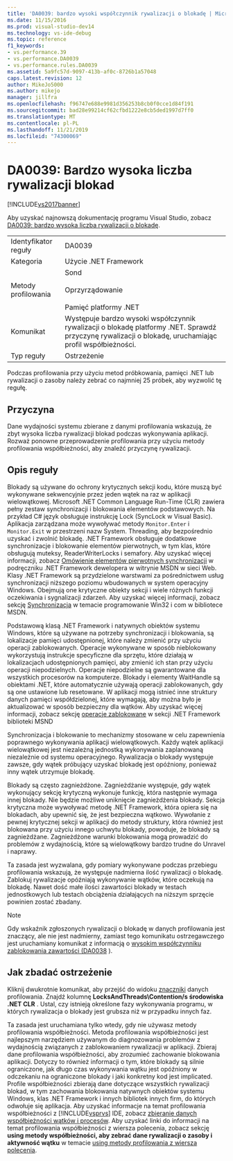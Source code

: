 ```yaml
---
title: 'DA0039: bardzo wysoki współczynnik rywalizacji o blokadę | Microsoft Docs'
ms.date: 11/15/2016
ms.prod: visual-studio-dev14
ms.technology: vs-ide-debug
ms.topic: reference
f1_keywords:
- vs.performance.39
- vs.performance.DA0039
- vs.performance.rules.DA0039
ms.assetid: 5a9fc57d-9097-413b-af0c-8726b1a57048
caps.latest.revision: 12
author: MikeJo5000
ms.author: mikejo
manager: jillfra
ms.openlocfilehash: f96747e688e9981d356253b8cb0f0cce1d84f191
ms.sourcegitcommit: bad28e99214cf62cfbd1222e8cb5ded1997d7ff0
ms.translationtype: MT
ms.contentlocale: pl-PL
ms.lasthandoff: 11/21/2019
ms.locfileid: "74300069"
---
```

# <a name="da0039-very-high-rate-of-lock-contentions"></a>DA0039: Bardzo wysoka liczba rywalizacji blokad
[!INCLUDE[vs2017banner](../includes/vs2017banner.md)]

Aby uzyskać najnowszą dokumentację programu Visual Studio, zobacz [DA0039: bardzo wysoka liczba rywalizacji o blokadę](https://docs.microsoft.com/visualstudio/profiling/da0039-very-high-rate-of-lock-contentions).  
  
|||  
|-|-|  
|Identyfikator reguły|DA0039|  
|Kategoria|Użycie .NET Framework|  
|Metody profilowania|Sond<br /><br /> Oprzyrządowanie<br /><br /> Pamięć platformy .NET|  
|Komunikat|Występuje bardzo wysoki współczynnik rywalizacji o blokadę platformy .NET. Sprawdź przyczynę rywalizacji o blokadę, uruchamiając profil współbieżności.|  
|Typ reguły|Ostrzeżenie|  
  
 Podczas profilowania przy użyciu metod próbkowania, pamięci .NET lub rywalizacji o zasoby należy zebrać co najmniej 25 próbek, aby wyzwolić tę regułę.  
  
## <a name="cause"></a>Przyczyna  
 Dane wydajności systemu zbierane z danymi profilowania wskazują, że zbyt wysoka liczba rywalizacji blokad podczas wykonywania aplikacji. Rozważ ponowne przeprowadzenie profilowania przy użyciu metody profilowania współbieżności, aby znaleźć przyczynę rywalizacji.  
  
## <a name="rule-description"></a>Opis reguły  
 Blokady są używane do ochrony krytycznych sekcji kodu, które muszą być wykonywane sekwencyjnie przez jeden wątek na raz w aplikacji wielowątkowej. Microsoft .NET Common Language Run-Time (CLR) zawiera pełny zestaw synchronizacji i blokowania elementów podstawowych. Na przykład C# język obsługuje instrukcję Lock (SyncLock w Visual Basic). Aplikacja zarządzana może wywoływać metody `Monitor.Enter` i `Monitor.Exit` w przestrzeni nazw System. Threading, aby bezpośrednio uzyskać i zwolnić blokadę. .NET Framework obsługuje dodatkowe synchronizacje i blokowanie elementów pierwotnych, w tym klas, które obsługują muteksy, ReaderWriterLocks i semafory. Aby uzyskać więcej informacji, zobacz [Omówienie elementów pierwotnych synchronizacji](https://go.microsoft.com/fwlink/?LinkId=177867) w podręczniku .NET Framework dewelopera w witrynie MSDN w sieci Web. Klasy .NET Framework są przydzielone warstwami za pośrednictwem usług synchronizacji niższego poziomu wbudowanych w system operacyjny Windows. Obejmują one krytyczne obiekty sekcji i wiele różnych funkcji oczekiwania i sygnalizacji zdarzeń. Aby uzyskać więcej informacji, zobacz sekcję [Synchronizacja](https://go.microsoft.com/fwlink/?LinkId=177869) w temacie programowanie Win32 i com w bibliotece MSDN.  
  
 Podstawową klasą .NET Framework i natywnych obiektów systemu Windows, które są używane na potrzeby synchronizacji i blokowania, są lokalizacje pamięci udostępnionej, które należy zmienić przy użyciu operacji zablokowanych. Operacje wykonywane w sposób nieblokowany wykorzystują instrukcje specyficzne dla sprzętu, które działają w lokalizacjach udostępnionych pamięci, aby zmienić ich stan przy użyciu operacji niepodzielnych. Operacje niepodzielne są gwarantowane dla wszystkich procesorów na komputerze. Blokady i elementy WaitHandle są obiektami .NET, które automatycznie używają operacji zablokowanych, gdy są one ustawione lub resetowane. W aplikacji mogą istnieć inne struktury danych pamięci współdzielonej, które wymagają, aby można było je aktualizować w sposób bezpieczny dla wątków. Aby uzyskać więcej informacji, zobacz sekcję [operacje zablokowane](https://go.microsoft.com/fwlink/?LinkId=177870) w sekcji .NET Framework biblioteki MSND  
  
 Synchronizacja i blokowanie to mechanizmy stosowane w celu zapewnienia poprawnego wykonywania aplikacji wielowątkowych. Każdy wątek aplikacji wielowątkowej jest niezależną jednostką wykonywania zaplanowaną niezależnie od systemu operacyjnego. Rywalizacja o blokady występuje zawsze, gdy wątek próbujący uzyskać blokadę jest opóźniony, ponieważ inny wątek utrzymuje blokadę.  
  
 Blokady są często zagnieżdżone. Zagnieżdżanie występuje, gdy wątek wykonujący sekcję krytyczną wykonuje funkcję, która następnie wymaga innej blokady. Nie będzie możliwe uniknięcie zagnieżdżenia blokady. Sekcja krytyczna może wywoływać metodę .NET Framework, która opiera się na blokadach, aby upewnić się, że jest bezpieczna wątkowo. Wywołanie z pewnej krytycznej sekcji w aplikacji do metody struktury, która również jest blokowana przy użyciu innego uchwytu blokady, powoduje, że blokady są zagnieżdżane. Zagnieżdżone warunki blokowania mogą prowadzić do problemów z wydajnością, które są wielowątkowy bardzo trudne do Unravel i naprawy.  
  
 Ta zasada jest wyzwalana, gdy pomiary wykonywane podczas przebiegu profilowania wskazują, że występuje nadmierna ilość rywalizacji o blokadę. Zablokuj rywalizacje opóźniają wykonywanie wątków, które oczekują na blokadę. Nawet dość małe ilości zawartości blokady w testach jednostkowych lub testach obciążenia działających na niższym sprzęcie powinien zostać zbadany.  
  
> [!NOTE]
> Gdy wskaźnik zgłoszonych rywalizacji o blokadę w danych profilowania jest znaczący, ale nie jest nadmierny, zamiast tego komunikatu ostrzegawczego jest uruchamiany komunikat z informacją o [wysokim współczynniku zablokowania zawartości (DA0038](../profiling/da0038-high-rate-of-lock-contentions.md) ).  
  
## <a name="how-to-investigate-a-warning"></a>Jak zbadać ostrzeżenie  
 Kliknij dwukrotnie komunikat, aby przejść do widoku [znaczniki](../profiling/marks-view.md) danych profilowania.  Znajdź kolumnę **LocksAndThreads\Contention/s środowiska .NET CLR** . Ustal, czy istnieją określone fazy wykonywania programu, w których rywalizacja o blokady jest grubsza niż w przypadku innych faz.  
  
 Ta zasada jest uruchamiana tylko wtedy, gdy nie używasz metody profilowania współbieżności. Metoda profilowania współbieżności jest najlepszym narzędziem używanym do diagnozowania problemów z wydajnością związanych z zablokowaniem rywalizacji w aplikacji. Zbieraj dane profilowania współbieżności, aby zrozumieć zachowanie blokowania aplikacji. Dotyczy to również informacji o tym, które blokady są silnie ograniczone, jak długo czas wykonywania wątku jest opóźniony w odczekaniu na ograniczone blokady i jaki konkretny kod jest implicated. Profile współbieżności zbierają dane dotyczące wszystkich rywalizacji blokad, w tym zachowania blokowania natywnych obiektów systemu Windows, klas .NET Framework i innych bibliotek innych firm, do których odwołuje się aplikacja. Aby uzyskać informacje na temat profilowania współbieżności z [!INCLUDE[vsprvs](../includes/vsprvs-md.md)] IDE, zobacz [zbieranie danych współbieżności wątków i procesów](../profiling/collecting-thread-and-process-concurrency-data.md). Aby uzyskać linki do informacji na temat profilowania współbieżności z wiersza polecenia, zobacz sekcję **using metody współbieżności, aby zebrać dane rywalizacji o zasoby i aktywność wątku** w temacie [using metody profilowania z wiersza polecenia](../profiling/using-profiling-methods-to-collect-performance-data-from-the-command-line.md).
